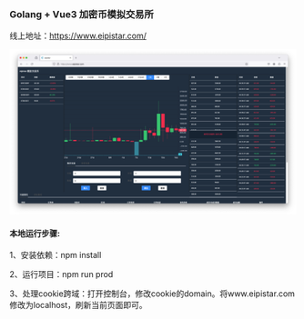### Golang + Vue3 加密币模拟交易所

线上地址：https://www.eipistar.com/

![eipistar.png](resource%2Fimages%2Feipistar.png)

#### 本地运行步骤:

1、安装依赖：npm install

2、运行项目：npm run prod

3、处理cookie跨域：打开控制台，修改cookie的domain。将www.eipistar.com修改为localhost，刷新当前页面即可。

